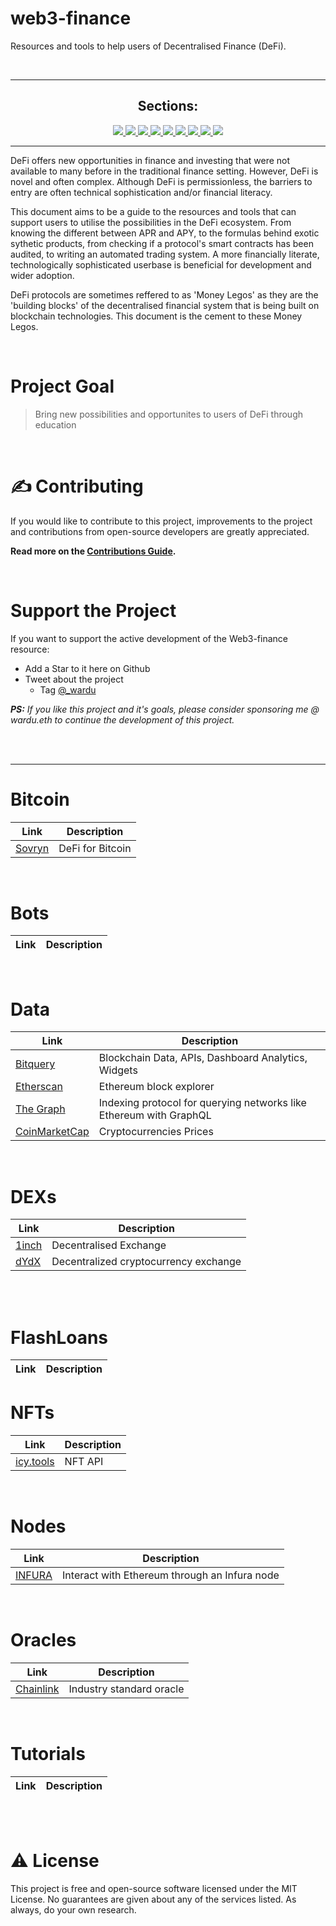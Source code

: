 # web3-finance

Resources and tools to help users of Decentralised Finance (DeFi).

<br />

---

<div align='center'>
  
## Sections:
<a href='#Bitcoin'>
<img src='https://img.shields.io/badge/Bitcoin-d6232d?style=for-the-badge'>
</a>
<a href='#Bots'>
<img src='https://img.shields.io/badge/Bots-d623a6?style=for-the-badge'>
</a>
<a href=#>
<img src='https://img.shields.io/badge/Data-ac23d6?style=for-the-badge'>
</a>
<a href=#Dexs>
<img src='https://img.shields.io/badge/Dexs-2c23d6?style=for-the-badge'>
</a>
<a href=#FlashLoans>
<img src='https://img.shields.io/badge/FlashLoans-5598e9?style=for-the-badge'>
</a>
<a href=#Nodes>
<img src='https://img.shields.io/badge/Nodes-55e9e6?style=for-the-badge'>
</a>
<a href=#NFTs>
<img src='https://img.shields.io/badge/NFTs-55e999?style=for-the-badge'>
</a>
<a href=#Oracles>
<img src='https://img.shields.io/badge/Oracles-75e955?style=for-the-badge'>
</a>
<a href=#Tutorials>
<img src='https://img.shields.io/badge/Tutorials-d6e955?style=for-the-badge'>
</a>

<br />
  
</div>

---

DeFi offers new opportunities in finance and investing that were not available to many before in the traditional finance setting. However, DeFi is novel and often complex. Although DeFi is permissionless, the barriers to entry are often technical sophistication and/or financial literacy.

This document aims to be a guide to the resources and tools that can support users to utilise the possibilities in the DeFi ecosystem. From knowing the different between APR and APY, to the formulas behind exotic sythetic products, from checking if a protocol's smart contracts has been audited, to writing an automated trading system. A more financially literate, technologically sophisticated userbase is beneficial for development and wider adoption.

DeFi protocols are sometimes reffered to as 'Money Legos' as they are the 'building blocks' of the decentralised financial system that is being built on blockchain technologies. This document is the cement to these Money Legos.

<br />

# Project Goal

> Bring new possibilities and opportunites to users of DeFi through education

<br />

# ✍️ Contributing

If you would like to contribute to this project, improvements to the project and contributions from open-source developers are greatly appreciated.

**Read more on the [Contributions Guide](#).**

<br />

# Support the Project

If you want to support the active development of the Web3-finance resource:

- Add a Star to it here on Github
- Tweet about the project
  - Tag [@\_wardu](https://twitter.com/_wardu)

_**PS:** If you like this project and it's goals, please consider sponsoring me @ wardu.eth to continue the development of this project._

<br />
<br />

---

<h1 id='Bitcoin'>Bitcoin</h1>

| Link | Description |
| ---- | ----------- |
| [Sovryn](https://www.sovryn.app/) | DeFi for Bitcoin |

<br />

<h1 id='Bots'>Bots</h1>

| Link | Description |
| ---- | ----------- |

<br />

<h1 id='Data'>Data</h1>

| Link                                            | Description                                                        |
| ----------------------------------------------- | ------------------------------------------------------------------ |
| [Bitquery](https://graphql.bitquery.io/ide)     | Blockchain Data, APIs, Dashboard Analytics, Widgets                |
| [Etherscan](https://etherscan.io/)              | Ethereum block explorer                                            |
| [The Graph](https://thegraph.com)               | Indexing protocol for querying networks like Ethereum with GraphQL |
| [CoinMarketCap](https://coinmarketcap.com/api/) | Cryptocurrencies Prices                                            |

<br />

<h1 id='Dexs'> DEXs </h1>

| Link                                | Description                            |
| ----------------------------------- | -------------------------------------- |
| [1inch](https://1inch.io/)          | Decentralised Exchange |
| [dYdX](https://docs.dydx.exchange/) | Decentralized cryptocurrency exchange  |

<br />

<br />

<h1 id='FlashLoans'>FlashLoans</h1>

| Link | Description |
| ---- | ----------- |

<h1 id='NFTs'>NFTs</h1>

| Link                                       | Description |
| ------------------------------------------ | ----------- |
| [icy.tools](https://developers.icy.tools/) | NFT API     |

<br />

<h1 id='Nodes'>Nodes</h1>

| Link                                                  | Description                                                |
| ----------------------------------------------------- | ---------------------------------------------------------- |
| [INFURA](https://infura.io/) | Interact with Ethereum through an Infura node |

<br />

<h1 id='Oracles'>Oracles</h1>

| Link                             | Description              |
| -------------------------------- | ------------------------ |
| [Chainlink](https://chain.link/) | Industry standard oracle |

<br />

<h1 id='Tutorials'>Tutorials</h1>

| Link | Description |
| ---- | ----------- |

<br />
<br />

# ⚠️ License

This project is free and open-source software licensed under the MIT License. No guarantees are given about any of the services listed. As always, do your own research.

<br />
